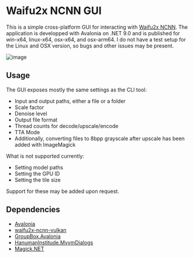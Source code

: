 # Waifu2x NCNN GUI

This is a simple cross-platform GUI for interacting with [Waifu2x NCNN](https://github.com/nihui/waifu2x-ncnn-vulkan).
The application is developped with Avalonia on .NET 9.0 and is published for win-x64, linux-x64, osx-x64, and osx-arm64.
I do not have a test setup for the Linux and OSX version, so bugs and other issues may be present.

![image](https://github.com/user-attachments/assets/047b68fe-7e2c-4468-8095-5ffd1a04425d)

## Usage
The GUI exposes mostly the same settings as the CLI tool:
- Input and output paths, either a file or a folder
- Scale factor
- Denoise level
- Output file format
- Thread counts for decode/upscale/encode
- TTA Mode
- Additionally, converting files to 8bpp grayscale after upscale has been added with ImageMagick

What is not supported currently:
- Setting model paths
- Setting the GPU ID
- Setting the tile size

Support for these may be added upon request.

## Dependencies
- [Avalonia](https://github.com/AvaloniaUI/Avalonia?tab=MIT-1-ov-file)
- [waifu2x-ncnn-vulkan](https://github.com/nihui/waifu2x-ncnn-vulkan)
- [GroupBox.Avalonia](https://github.com/BinToss/GroupBox.Avalonia)
- [HanumanInstitude.MvvmDialogs](https://github.com/mysteryx93/HanumanInstitute.MvvmDialogs)
- [Magick.NET](https://github.com/dlemstra/Magick.NET?tab=Apache-2.0-1-ov-file)
